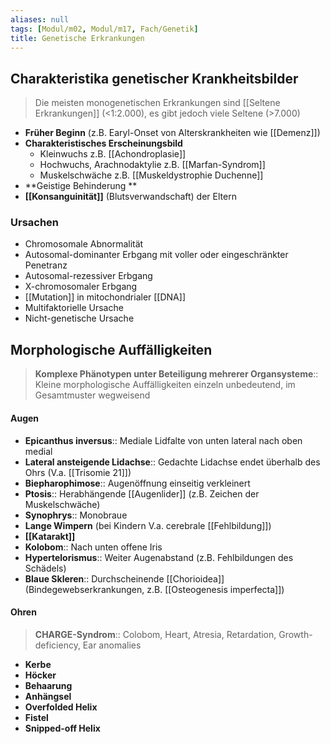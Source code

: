 ```yaml
---
aliases: null
tags: [Modul/m02, Modul/m17, Fach/Genetik]
title: Genetische Erkrankungen
---
```

## Charakteristika genetischer Krankheitsbilder
> Die meisten monogenetischen Erkrankungen sind [[Seltene Erkrankungen]] (<1:2.000), es gibt jedoch viele Seltene (>7.000)
- **Früher Beginn** (z.B. Earyl-Onset von Alterskrankheiten wie [[Demenz]])
- **Charakteristisches Erscheinungsbild**
	- Kleinwuchs z.B. [[Achondroplasie]]
	- Hochwuchs, Arachnodaktylie z.B. [[Marfan-Syndrom]]
	- Muskelschwäche z.B. [[Muskeldystrophie Duchenne]]
- **Geistige Behinderung **
- **[[Konsanguinität]]** (Blutsverwandschaft) der Eltern

### Ursachen
- Chromosomale Abnormalität
- Autosomal-dominanter Erbgang mit voller oder eingeschränkter Penetranz
- Autosomal-rezessiver Erbgang
- X-chromosomaler Erbgang
- [[Mutation]] in mitochondrialer [[DNA]]
- Multifaktorielle Ursache
- Nicht-genetische Ursache

## Morphologische Auffälligkeiten
> **Komplexe Phänotypen unter Beteiligung mehrerer Organsysteme**:: Kleine morphologische Auffälligkeiten einzeln unbedeutend, im Gesamtmuster wegweisend
#### Augen
- **Epicanthus inversus**:: Mediale Lidfalte von unten lateral nach oben medial
- **Lateral ansteigende Lidachse**:: Gedachte Lidachse endet überhalb des Ohrs (V.a. [[Trisomie 21]])
- **Biepharophimose**:: Augenöffnung einseitig verkleinert
- **Ptosis**:: Herabhängende [[Augenlider]] (z.B. Zeichen der Muskelschwäche)
- **Synophrys**:: Monobraue
- **Lange Wimpern** (bei Kindern V.a. cerebrale [[Fehlbildung]])
- **[[Katarakt]]**
- **Kolobom**:: Nach unten offene Iris
- **Hypertelorismus**:: Weiter Augenabstand (z.B. Fehlbildungen des Schädels)
- **Blaue Skleren**:: Durchscheinende [[Chorioidea]] (Bindegewebserkrankungen, z.B. [[Osteogenesis imperfecta]])
#### Ohren
> **CHARGE-Syndrom**:: Colobom, Heart, Atresia, Retardation, Growth-deficiency, Ear anomalies
- **Kerbe**
- **Höcker**
- **Behaarung**
- **Anhängsel**
- **Overfolded Helix**
- **Fistel**
- **Snipped-off Helix**